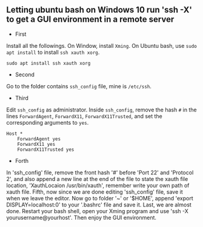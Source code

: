 ## Letting ubuntu bash on Windows 10 run 'ssh -X'  to get a GUI environment in a remote server

- First

Install all the followings. On Window, install `Xming`. On Ubuntu bash, use `sudo apt install` to install `ssh xauth xorg`.
```
sudo apt install ssh xauth xorg
```

- Second

Go to the folder contains `ssh_config` file, mine is `/etc/ssh`.

- Third

Edit `ssh_config` as administrator. Inside `ssh_config`, remove the hash `#` in the lines `ForwardAgent`, `ForwardX11`, `ForwardX11Trusted`, and set the corresponding arguments to `yes`.
```
Host *
    ForwardAgent yes
    ForwardX11 yes
    ForwardX11Trusted yes
```
- Forth

In 'ssh_config' file, remove the front hash '#' before 'Port 22' and 'Protocol 2', and also append a new line at the end of the file to state the xauth file location, 'XauthLocaion /usr/bin/xauth', remember write your own path of xauth file.
Fifth, now since we are done editing 'ssh_config' file, save it when we leave the editor. Now go to folder '~' or '$HOME', append 'export DISPLAY=localhost:0' to your '.bashrc' file and save it.
Last, we are almost done. Restart your bash shell, open your Xming program and use 'ssh -X yourusername@yourhost'. Then enjoy the GUI environment.